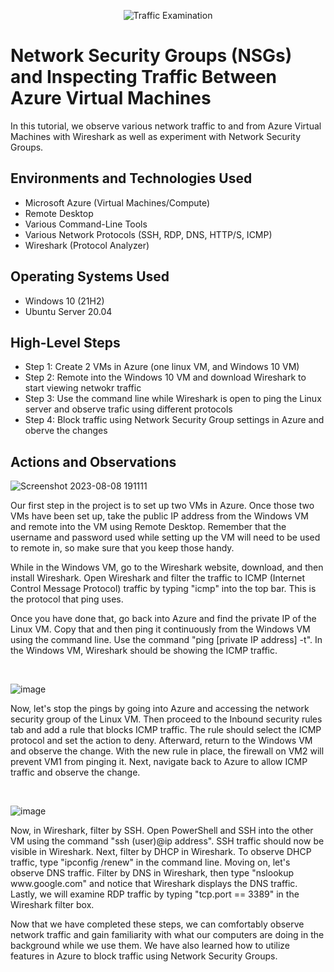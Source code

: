 <p align="center">
<img src="https://i.imgur.com/Ua7udoS.png" alt="Traffic Examination"/>
</p>

<h1>Network Security Groups (NSGs) and Inspecting Traffic Between Azure Virtual Machines</h1>
In this tutorial, we observe various network traffic to and from Azure Virtual Machines with Wireshark as well as experiment with Network Security Groups. <br />

<h2>Environments and Technologies Used</h2>

- Microsoft Azure (Virtual Machines/Compute)
- Remote Desktop
- Various Command-Line Tools
- Various Network Protocols (SSH, RDP, DNS, HTTP/S, ICMP)
- Wireshark (Protocol Analyzer)

<h2>Operating Systems Used </h2>

- Windows 10 (21H2)
- Ubuntu Server 20.04

<h2>High-Level Steps</h2>

- Step 1: Create 2 VMs in Azure (one linux VM, and Windows 10 VM)
- Step 2: Remote into the Windows 10 VM and download Wireshark to start viewing netwokr traffic
- Step 3: Use the command line while Wireshark is open to ping the Linux server and observe trafic using different protocols
- Step 4: Block traffic using Network Security Group settings in Azure and oberve the changes

<h2>Actions and Observations</h2>

<p>

![Screenshot 2023-08-08 191111](https://github.com/gabrielS200/azure-network-protocols/assets/141781540/715a2301-b42e-4edb-942c-ee2c2ff5d602)

</p>
<p>
Our first step in the project is to set up two VMs in Azure. Once those two VMs have been set up, take the public IP address from the Windows VM and remote into the VM using Remote Desktop. Remember that the username and password used while setting up the VM will need to be used to remote in, so make sure that you keep those handy.

While in the Windows VM, go to the Wireshark website, download, and then install Wireshark. Open Wireshark and filter the traffic to ICMP (Internet Control Message Protocol) traffic by typing "icmp" into the top bar. This is the protocol that ping uses.

Once you have done that, go back into Azure and find the private IP of the Linux VM. Copy that and then ping it continuously from the Windows VM using the command line. Use the command "ping [private IP address] -t". In the Windows VM, Wireshark should be showing the ICMP traffic.
</p>
<br />

<p>
  
![image](https://github.com/gabrielS200/azure-network-protocols/assets/141781540/e5a55f39-d508-4104-90d6-b530a32e7be3)

</p>
<p>
Now, let's stop the pings by going into Azure and accessing the network security group of the Linux VM. Then proceed to the Inbound security rules tab and add a rule that blocks ICMP traffic. The rule should select the ICMP protocol and set the action to deny. Afterward, return to the Windows VM and observe the change. With the new rule in place, the firewall on VM2 will prevent VM1 from pinging it. Next, navigate back to Azure to allow ICMP traffic and observe the change.
</p>
<br />

<p>
  
![image](https://github.com/gabrielS200/azure-network-protocols/assets/141781540/f68dc315-a493-4e68-acbb-13123fb9834e)

</p>
<p>
Now, in Wireshark, filter by SSH. Open PowerShell and SSH into the other VM using the command "ssh (user)@ip address". SSH traffic should now be visible in Wireshark. Next, filter by DHCP in Wireshark. To observe DHCP traffic, type "ipconfig /renew" in the command line. Moving on, let's observe DNS traffic. Filter by DNS in Wireshark, then type "nslookup www.google.com" and notice that Wireshark displays the DNS traffic. Lastly, we will examine RDP traffic by typing "tcp.port == 3389" in the Wireshark filter box.

Now that we have completed these steps, we can comfortably observe network traffic and gain familiarity with what our computers are doing in the background while we use them. We have also learned how to utilize features in Azure to block traffic using Network Security Groups.
<br />
